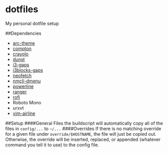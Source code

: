 # dotfiles
My personal dotfile setup

##Dependencies
 * [arc-theme](https://github.com/horst3180/arc-theme)
 * [compton](https://github.com/chjj/compton)
 * [crayolo](https://github.com/dkeg/crayolo)
 * [dunst](https://github.com/knopwob/dunst)
 * [i3-gaps](https://github.com/Airblader/i3/tree/gaps)
 * [i3blocks-gaps](https://github.com/Airblader/i3blocks-gaps)
 * [neofetch](https://github.com/dylanaraps/neofetch)
 * [nmcli-dmenu](https://github.com/firecat53/nmcli-dmenu)
 * [powerline](https://github.com/powerline/powerline)
 * [ranger](https://github.com/ranger/ranger)
 * [rofi](https://github.com/DaveDavenport/rofi)
 * Roboto Mono
 * urxvt
 * [vim-airline](https://github.com/vim-airline/vim-airline)

##Setup
####General Files
the buildscript will automatically copy all of the files in `config/...` to `~/...`
####Overrides
If there is no matching override for a given file under `override/$HOSTNAME`, the file will just be copied out.
Otherwise, the override will be inserted, replaced, or appended (whatever command you tell it to use) to the config file.
